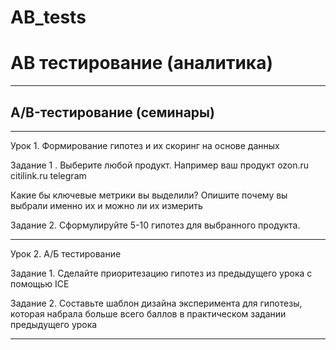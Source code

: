 # AB_tests
# AB тестирование (аналитика)
_______________________________
## A/B-тестирование (семинары)
_______________________________
Урок 1. Формирование гипотез и их скоринг на основе данных

Задание 1 . Выберите любой продукт.
Например ваш продукт
ozon.ru
citilink.ru
telegram

Какие бы ключевые метрики вы выделили? Опишите почему вы выбрали именно их и можно ли их измерить

Задание 2. Сформулируйте 5-10 гипотез для выбранного продукта.
_______________________________

Урок 2. А/Б тестирование

Задание 1. Сделайте приоритезацию гипотез из предыдущего урока с помощью ICE

Задание 2. Составьте шаблон дизайна эксперимента для гипотезы, которая набрала больше всего баллов в практическом задании предыдущего урока
_______________________________

